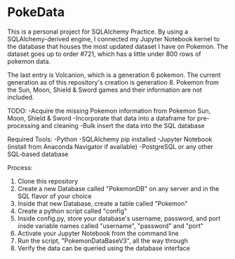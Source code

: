 # PokeData

This is a personal project for SQLAlchemy Practice. By using a SQLAlchemy-derived engine, I connected my Jupyter Notebook kernel to the database that houses the most updated
dataset I have on Pokemon. The dataset goes up to order #721, which has a little under 800 rows of pokemon data. 

The last entry is Volcanion, which is a generation 6 pokemon. The current generation as of this repository's creation is generation 8. Pokemon from the Sun, Moon, Shield & 
Sword games and their information are not included. 

TODO: 
-Acquire the missing Pokemon information from Pokemon Sun, Moon, Shield & Sword
-Incorporate that data into a dataframe for pre-processing and cleaning
-Bulk insert the data into the SQL database

Required Tools:
-Python
  -SQLAlchemy pip installed
 -Jupyter Notebook (install from Anaconda Navigator if available)
-PostgreSQL or any other SQL-based database

Process:
1) Clone this repository
2) Create a new Database called "PokemonDB" on any server and in the SQL flavor of your choice 
3) Inside that new Database, create a table called "Pokemon"
4) Create a python script called "config"
5) Inside config.py, store your database's username, password, and port insde variable names called "username", "password" and "port" 
6) Activate your Jupyter Notebook from the command line
7) Run the script, "PokemonDataBaseV3", all the way through
8) Verify the data can be queried using the database interface
